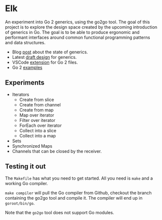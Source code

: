 # Elk
An experiment into Go 2 generics, using the go2go tool. The goal of this project is to explore the design space created
by the upcoming introduction of generics in Go. The goal is to be able to produce ergonomic and performant interfaces
around common functional programming patterns and data structures.

* Blog [post](https://blog.golang.org/generics-next-step) about the state of generics.
* Latest [draft design](https://go.googlesource.com/proposal/+/refs/heads/master/design/go2draft-type-parameters.md) for
  generics.
* VSCode [extension](https://github.com/golang/go/issues/39619) for Go 2 files.
* Go 2 [examples](https://github.com/golang/go/tree/dev.go2go/src/cmd/go2go/testdata/go2path/src)

## Experiments
* Iterators
    * Create from slice
    * Create from channel
    * Create from map
    * Map over iterator
    * Filter over iterator
    * ForEach over iterator
    * Collect into a slice
    * Collect into a map
* Sets
* Synchronized Maps
* Channels that can be closed by the receiver.

## Testing it out
The `Makefile` has what you need to get started. All you need is `make` and a working Go compiler.

`make compiler` will pull the Go compiler from Github, checkout the branch containing the go2go tool and compile it.
The compiler will end up in `goroot/bin/go`.

Note that the `go2go` tool does not support Go modules.
